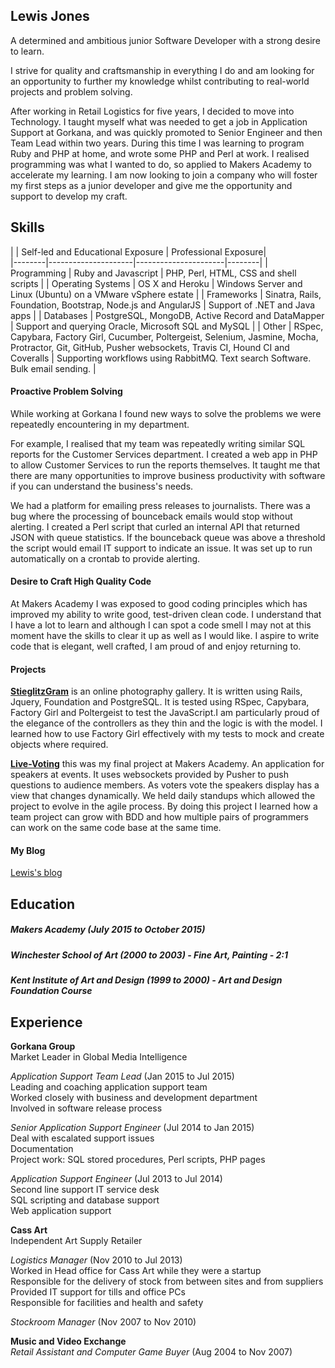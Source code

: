 ## Lewis Jones

A determined and ambitious junior Software Developer with a strong desire to learn.

I strive for quality and craftsmanship in everything I do and am looking for an opportunity to further my knowledge whilst contributing to real-world projects and problem solving.

After working in Retail Logistics for five years, I decided to move into Technology. I taught myself what was needed to get a job in Application Support at Gorkana, and was quickly promoted to Senior Engineer and then Team Lead within two years. During this time I was learning to program Ruby and PHP at home, and wrote some PHP and Perl at work. I realised programming was what I wanted to do, so applied to Makers Academy to accelerate my learning. I am now looking to join a company who will foster my first steps as a junior developer and give me the opportunity and support to develop my craft.


## Skills

|      | Self-led and Educational Exposure | Professional Exposure|  
|--------|---------------------|----------------------|--------|
| Programming  | Ruby and Javascript | PHP, Perl, HTML, CSS and shell scripts |
| Operating Systems | OS X and Heroku | Windows Server and Linux (Ubuntu) on a VMware vSphere estate |
| Frameworks | Sinatra, Rails, Foundation, Bootstrap, Node.js and AngularJS | Support of .NET and Java apps |
| Databases | PostgreSQL, MongoDB, Active Record and DataMapper | Support and querying Oracle, Microsoft SQL and MySQL |
| Other | RSpec, Capybara, Factory Girl, Cucumber, Poltergeist, Selenium, Jasmine, Mocha, Protractor, Git, GitHub, Pusher websockets, Travis CI, Hound CI and Coveralls | Supporting workflows using RabbitMQ. Text search Software. Bulk email sending. |


#### Proactive Problem Solving

While working at Gorkana I found new ways to solve the problems we were repeatedly encountering in my department.

For example, I realised that my team was repeatedly writing similar SQL reports for the Customer Services department. I created a web app in PHP to allow Customer Services to run the reports themselves. It taught me that there are many opportunities to improve business productivity with software if you can understand the business's needs.

We had a platform for emailing press releases to journalists. There was a bug where the processing of bounceback emails would stop without alerting. I created a Perl script that curled an internal API that returned JSON with queue statistics. If the bounceback queue was above a threshold the script would email IT support to indicate an issue. It was set up to run automatically on a crontab to provide alerting. 


#### Desire to Craft High Quality Code

At Makers Academy I was exposed to good coding principles which has improved my ability to write good, test-driven clean code. I understand that I have a lot to learn and although I can spot a code smell I may not at this moment have the skills to clear it up as well as I would like. I aspire to write code that is elegant, well crafted, I am proud of and enjoy returning to.

#### Projects  

[**StieglitzGram**](https://github.com/ljones140/StieglitzGram) is an online photography gallery. It is written using Rails, Jquery, Foundation and PostgreSQL. It is tested using RSpec, Capybara, Factory Girl and Poltergeist to test the JavaScript.I am particularly proud of the elegance of the controllers as they thin and the logic is with the model. I learned how to use Factory Girl effectively with my tests to  mock and create objects where required.


[**Live-Voting**](https://github.com/ljones140/live-voting) this was my final project at Makers Academy. An application for speakers at events. It uses websockets provided by Pusher to push questions to audience members. As voters vote the speakers display has a view that changes dynamically. We held daily standups which allowed the project to evolve in the agile process. By doing this project I learned how a team project can grow with BDD and how multiple pairs of programmers can work on the same code base at the same time.


#### My Blog
  
[Lewis's blog](https://medium.com/@ljones140)

## Education

##### Makers Academy *(July 2015 to October 2015)*

##### Winchester School of Art *(2000 to 2003) - Fine Art, Painting - 2:1*

##### Kent Institute of Art and Design *(1999 to 2000) - Art and Design Foundation Course* 


## Experience

**Gorkana Group**  
Market Leader in Global Media Intelligence  

*Application Support Team Lead*  (Jan 2015 to Jul 2015)  
Leading and coaching application support team  
Worked closely with business and development department  
Involved in software release process  

*Senior Application Support Engineer*  (Jul 2014 to Jan 2015)  
Deal with escalated support issues  
Documentation  
Project work: SQL stored procedures, Perl scripts, PHP pages  

*Application Support Engineer* (Jul 2013 to Jul 2014)  
Second line support IT service desk  
SQL scripting and database support  
Web application support  

**Cass Art**  
Independent Art Supply Retailer

*Logistics Manager* (Nov 2010 to Jul 2013)    
Worked in Head office for Cass Art while they were a startup  
Responsible for the delivery of stock from between sites and from suppliers
Provided IT support for tills and office PCs  
Responsible for facilities and health and safety

*Stockroom Manager* (Nov 2007 to Nov 2010)  

**Music and Video Exchange**    
*Retail Assistant and Computer Game Buyer* (Aug 2004 to Nov 2007)   


